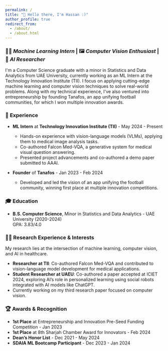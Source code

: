 ```yaml
---
permalink: /
title: "👋 Hello there, I'm Hassan :)"
author_profile: true
redirect_from:
  - /about/
  - /about.html
---
```


### 👨‍💻 *Machine Learning Intern* | 🖼️ *Computer Vision Enthusiast* | 🤖 *AI Researcher*

I'm a Computer Science graduate with a minor in Statistics and Data Analytics from UAE University, currently working as an ML Intern at the Technology Innovation Institute (TII). I focus on applying cutting-edge machine learning and computer vision techniques to solve real-world problems. Along with my technical experience, I've also ventured into entrepreneurship by founding Tanafos, an app unifying football communities, for which I won multiple innovation awards.

### 🚀 **Experience**

- **ML Intern** at **Technology Innovation Institute (TII)** - May 2024 - Present  
  - Hands-on experience with vision-language models (VLMs), applying them to medical image analysis tasks.  
  - Co-authored Falcon Med-VQA, a generative system for medical visual question answering.  
  - Presented project advancements and co-authored a demo paper submitted to AAAI.

- **Founder** of **Tanafos** - Jan 2023 - Feb 2024  
  - Developed and led the vision of an app unifying the football community, winning first place at multiple innovation competitions.  

### 🎓 **Education**

- **B.S. Computer Science**, Minor in Statistics and Data Analytics - UAE University (2020-2024)  
  GPA: 3.83/4.0  

### 👨‍🔬 **Research Experience & Interests**

My research lies at the intersection of machine learning, computer vision, and AI in healthcare.  
- **Researcher at TII**: Co-authored Falcon Med-VQA and contributed to vision-language model development for medical applications.  
- **Student Researcher at UAEU**: Co-authored a paper accepted at ICIET 2024, exploring AI’s role in personalized learning using social robots integrated with AI models like ChatGPT.  
- Currently working on my third research paper focused on computer vision.

### 🏆 **Awards & Recognition**
- **1st Place** at Entrepreneurship and Innovation Pre-Seed Funding Competition - Jan 2023  
- **1st Place** at 8th Sharjah Chamber Award for Innovators - Feb 2024  
- **Dean’s Honor List** - Dec 2021 - May 2024  
- **SDAIA ML Bootcamp Participant** - Dec 2023 - Jan 2024

